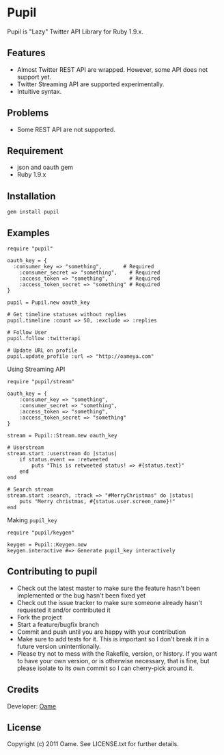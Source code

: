 Pupil
=============

Pupil is "Lazy" Twitter API Library for Ruby 1.9.x.

Features
-------------

* Almost Twitter REST API are wrapped. However, some API does not support yet.
* Twitter Streaming API are supported experimentally.
* Intuitive syntax.

Problems
-------------

* Some REST API are not supported.

Requirement
-------------

* json and oauth gem
* Ruby 1.9.x

Installation
-------------

	gem install pupil

Examples
-------------
	require "pupil"
	
	oauth_key = {
	  :consumer_key => "something",       # Required
		:consumer_secret => "something",    # Required
		:access_token => "something",       # Required
		:access_token_secret => "something" # Required
	}
	
	pupil = Pupil.new oauth_key
	
	# Get timeline statuses without replies
	pupil.timeline :count => 50, :exclude => :replies
	
	# Follow User
	pupil.follow :twitterapi
	
	# Update URL on profile
	pupil.update_profile :url => "http://oameya.com"

Using Streaming API

	require "pupil/stream"
	
	oauth_key = {
		:consumer_key => "something",
		:consumer_secret => "something",
		:access_token => "something",
		:access_token_secret => "something"
	}
	
	stream = Pupil::Stream.new oauth_key
	
	# Userstream
	stream.start :userstream do |status|
		if status.event == :retweeted
			puts "This is retweeted status! => #{status.text}"
		end
	end
	
	# Search stream
	stream.start :search, :track => "#MerryChristmas" do |status|
		puts "Merry christmas, #{status.user.screen_name}!"
	end

Making `pupil_key`

	require "pupil/keygen"
	
	keygen = Pupil::Keygen.new
	keygen.interactive #=> Generate pupil_key interactively

Contributing to pupil
-------------

* Check out the latest master to make sure the feature hasn't been implemented or the bug hasn't been fixed yet
* Check out the issue tracker to make sure someone already hasn't requested it and/or contributed it
* Fork the project
* Start a feature/bugfix branch
* Commit and push until you are happy with your contribution
* Make sure to add tests for it. This is important so I don't break it in a future version unintentionally.
* Please try not to mess with the Rakefile, version, or history. If you want to have your own version, or is otherwise necessary, that is fine, but please isolate to its own commit so I can cherry-pick around it.

Credits
-------------

Developer: [Oame](http://twitter.com/o_ame)

License
-------------

Copyright (c) 2011 Oame. See LICENSE.txt for
further details.

